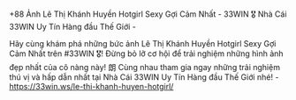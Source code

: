+88 Ảnh Lê Thị Khánh Huyền Hotgirl Sexy Gợi Cảm Nhất - 33WIN 🎖️ Nhà Cái 33WIN Uy Tín Hàng đầu Thế Giới - 

Hãy cùng khám phá những bức ảnh Lê Thị Khánh Huyền Hotgirl Sexy Gợi Cảm Nhất trên #33WIN 🎖️! Đừng bỏ lỡ cơ hội để trải nghiệm những hình ảnh đẹp nhất của cô nàng này! 朗 Cùng nhau tham gia ngay những trải nghiệm thú vị và hấp dẫn nhất tại Nhà Cái 33WIN Uy Tín Hàng đầu Thế Giới nhé! - https://33win.ws/le-thi-khanh-huyen-hotgirl/
